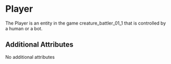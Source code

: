 # Player

The Player is an entity in the game creature_battler_01_1 that is controlled by a human or a bot. 

## Additional Attributes

No additional attributes